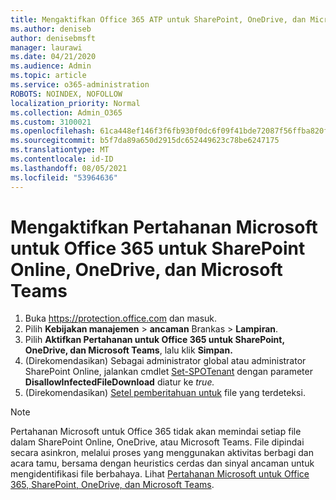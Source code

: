 ```yaml
---
title: Mengaktifkan Office 365 ATP untuk SharePoint, OneDrive, dan Microsoft Teams
ms.author: deniseb
author: denisebmsft
manager: laurawi
ms.date: 04/21/2020
ms.audience: Admin
ms.topic: article
ms.service: o365-administration
ROBOTS: NOINDEX, NOFOLLOW
localization_priority: Normal
ms.collection: Admin_O365
ms.custom: 3100021
ms.openlocfilehash: 61ca448ef146f3f6fb930f0dc6f09f41bde72087f56ffba820f0a2d517cddb31
ms.sourcegitcommit: b5f7da89a650d2915dc652449623c78be6247175
ms.translationtype: MT
ms.contentlocale: id-ID
ms.lasthandoff: 08/05/2021
ms.locfileid: "53964636"
---
```

# <a name="enable-microsoft-defender-for-office-365-for-sharepoint-online-onedrive-and-microsoft-teams"></a>Mengaktifkan Pertahanan Microsoft untuk Office 365 untuk SharePoint Online, OneDrive, dan Microsoft Teams

1. Buka https://protection.office.com dan masuk.
2. Pilih **Kebijakan manajemen**  >  **ancaman** Brankas  >  **Lampiran**.
3. Pilih **Aktifkan Pertahanan untuk Office 365 untuk SharePoint, OneDrive, dan Microsoft Teams**, lalu klik **Simpan.**
4. (Direkomendasikan) Sebagai administrator global atau administrator SharePoint Online, jalankan cmdlet [Set-SPOTenant](/powershell/module/sharepoint-online/Set-SPOTenant?view=sharepoint-ps) dengan parameter **DisallowInfectedFileDownload** diatur ke *true.*
5. (Direkomendasikan) [Setel pemberitahuan untuk](/microsoft-365/security/office-365-security/turn-on-atp-for-spo-odb-and-teams#set-up-alerts-for-detected-files) file yang terdeteksi.

> [!NOTE]
> Pertahanan Microsoft untuk Office 365 tidak akan memindai setiap file dalam SharePoint Online, OneDrive, atau Microsoft Teams. File dipindai secara asinkron, melalui proses yang menggunakan aktivitas berbagi dan acara tamu, bersama dengan heuristics cerdas dan sinyal ancaman untuk mengidentifikasi file berbahaya. Lihat [Pertahanan Microsoft untuk Office 365, SharePoint, OneDrive, dan Microsoft Teams](/microsoft-365/security/office-365-security/atp-for-spo-odb-and-teams).